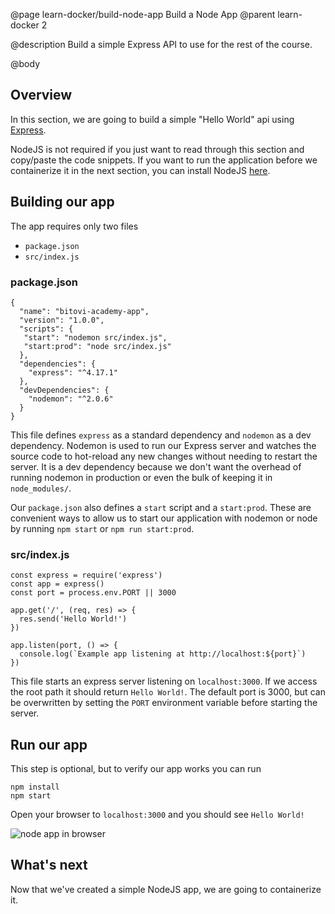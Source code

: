 @page learn-docker/build-node-app Build a Node App
@parent learn-docker 2

@description Build a simple Express API to use for the rest of the course.

@body
## Overview
In this section, we are going to build a simple "Hello World" api using [Express](https://expressjs.com/).

NodeJS is not required if you just want to read through this section and copy/paste the code snippets. If you want to run the application before we containerize it in the next section, you can install NodeJS [here](https://nodejs.org/en/download/).
                  
## Building our app
The app requires only two files
* `package.json`
* `src/index.js`

### package.json
```
{
  "name": "bitovi-academy-app",
  "version": "1.0.0",
  "scripts": {
   "start": "nodemon src/index.js",
   "start:prod": "node src/index.js"
  },
  "dependencies": {
    "express": "^4.17.1"
  },
  "devDependencies": {
    "nodemon": "^2.0.6"
  }
}
```
This file defines `express` as a standard dependency and `nodemon` as a dev dependency. Nodemon is used to run our Express server and watches the source code to hot-reload any new changes without needing to restart the server. It is a dev dependency because we don't want the overhead of running nodemon in production or even the bulk of keeping it in `node_modules/`.

Our `package.json` also defines a `start` script and a `start:prod`. These are convenient ways to allow us to start our application with nodemon or node by running `npm start` or `npm run start:prod`.

### src/index.js
```
const express = require('express')
const app = express()
const port = process.env.PORT || 3000

app.get('/', (req, res) => {
  res.send('Hello World!')
})

app.listen(port, () => {
  console.log(`Example app listening at http://localhost:${port}`)
})
```
This file starts an express server listening on `localhost:3000`. If we access the root path it should return `Hello World!`. The default port is 3000, but can be overwritten by setting the `PORT` environment variable before starting the server.

## Run our app
This step is optional, but to verify our app works you can run
```
npm install
npm start
```
Open your browser to `localhost:3000` and you should see `Hello World!`

![node app in browser](../static/img/docker/2-build-node-app/node-hello-world.png)

## What's next
Now that we've created a simple NodeJS app, we are going to containerize it.
    